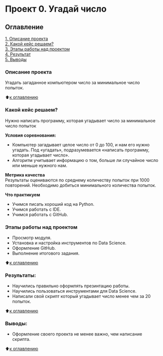 # Проект 0. Угадай число

## Оглавление  
[1. Описание проекта](#описание-проекта)  
[2. Какой кейс решаем?](#какой-кейс-решаем)   
[3. Этапы работы над проектом](#этапы-работы-над-проектом)  
[4. Результат](#результаты)    
[5. Выводы](#выводы) 

### Описание проекта    
Угадать загаданное компьютером число за минимальное число попыток.

:arrow_up:[к оглавлению](#оглавление)


### Какой кейс решаем?    
Нужно написать программу, которая угадывает число за минимальное число попыток

**Условия соревнования:**  
- Компьютер загадывает целое число от 0 до 100, и нам его нужно угадать. Под «угадать», подразумевается «написать программу, которая угадывает число».
- Алгоритм учитывает информацию о том, больше ли случайное число или меньше нужного нам.

**Метрика качества**     
Результаты оцениваются по среднему количеству попыток при 1000 повторений. Необходимо добиться минимального количества попыток.

**Что практикуем**     
* Учимся писать хороший код на Python.
* Учимся работать с IDE.
* Учимся работать с GitHub.



### Этапы работы над проектом  
* Просмотр модуля.
* Установка и настройка инструментов по Data Science.
* Оформление GitHub.
* Выполнение итогового задания. 


:arrow_up:[к оглавлению](#оглавление)


### Результаты:  
* Научились правильно оформлять презинтацию работы.
* Научились пользоваться инструментами для Data Science.
* Написали свой скрипт который угадывает число менее чем за 20 попыток.

:arrow_up:[к оглавлению](#оглавление)


### Выводы:  
* Оформление своего проекта не менее важно, чем написание скрипта.

:arrow_up:[к оглавлению](#оглавление)